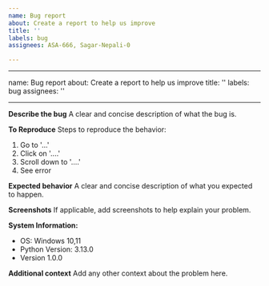 ```yaml
---
name: Bug report
about: Create a report to help us improve
title: ''
labels: bug
assignees: ASA-666, Sagar-Nepali-0

---
```


---
name: Bug report
about: Create a report to help us improve
title: ''
labels: bug
assignees: ''

---

**Describe the bug**
A clear and concise description of what the bug is.

**To Reproduce**
Steps to reproduce the behavior:
1. Go to '...'
2. Click on '....'
3. Scroll down to '....'
4. See error

**Expected behavior**
A clear and concise description of what you expected to happen.

**Screenshots**
If applicable, add screenshots to help explain your problem.

**System Information:**
 - OS: Windows 10,11
 - Python Version: 3.13.0
 - Version 1.0.0

**Additional context**
Add any other context about the problem here.
